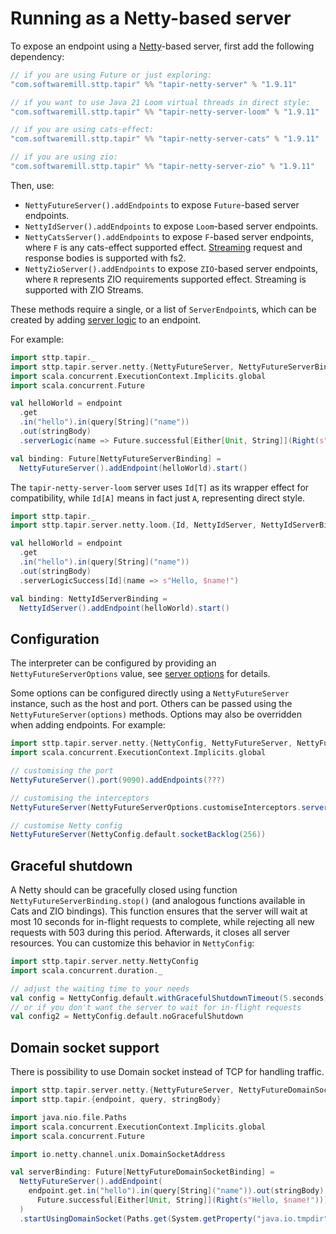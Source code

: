 # Running as a Netty-based server

To expose an endpoint using a [Netty](https://netty.io)-based server, first add the following dependency:

```scala
// if you are using Future or just exploring:
"com.softwaremill.sttp.tapir" %% "tapir-netty-server" % "1.9.11"

// if you want to use Java 21 Loom virtual threads in direct style:
"com.softwaremill.sttp.tapir" %% "tapir-netty-server-loom" % "1.9.11"

// if you are using cats-effect:
"com.softwaremill.sttp.tapir" %% "tapir-netty-server-cats" % "1.9.11"

// if you are using zio:
"com.softwaremill.sttp.tapir" %% "tapir-netty-server-zio" % "1.9.11"
```

Then, use:

- `NettyFutureServer().addEndpoints` to expose `Future`-based server endpoints.
- `NettyIdServer().addEndpoints` to expose `Loom`-based server endpoints.
- `NettyCatsServer().addEndpoints` to expose `F`-based server endpoints, where `F` is any cats-effect supported effect. [Streaming](../endpoint/streaming.md) request and response bodies is supported with fs2.
- `NettyZioServer().addEndpoints` to expose `ZIO`-based server endpoints, where `R` represents ZIO requirements supported effect. Streaming is supported with ZIO Streams.

These methods require a single, or a list of `ServerEndpoint`s, which can be created by adding [server logic](logic.md)
to an endpoint.

For example:

```scala
import sttp.tapir._
import sttp.tapir.server.netty.{NettyFutureServer, NettyFutureServerBinding}
import scala.concurrent.ExecutionContext.Implicits.global
import scala.concurrent.Future

val helloWorld = endpoint
  .get
  .in("hello").in(query[String]("name"))
  .out(stringBody)
  .serverLogic(name => Future.successful[Either[Unit, String]](Right(s"Hello, $name!")))

val binding: Future[NettyFutureServerBinding] =
  NettyFutureServer().addEndpoint(helloWorld).start()
```

The `tapir-netty-server-loom` server uses `Id[T]` as its wrapper effect for compatibility, while `Id[A]` means in fact just `A`, representing direct style.

```scala
import sttp.tapir._
import sttp.tapir.server.netty.loom.{Id, NettyIdServer, NettyIdServerBinding}

val helloWorld = endpoint
  .get
  .in("hello").in(query[String]("name"))
  .out(stringBody)
  .serverLogicSuccess[Id](name => s"Hello, $name!")

val binding: NettyIdServerBinding =
  NettyIdServer().addEndpoint(helloWorld).start()
```

## Configuration

The interpreter can be configured by providing an `NettyFutureServerOptions` value, see [server options](options.md) for
details.

Some options can be configured directly using a `NettyFutureServer` instance, such as the host and port. Others
can be passed using the `NettyFutureServer(options)` methods. Options may also be overridden when adding endpoints.
For example:

```scala
import sttp.tapir.server.netty.{NettyConfig, NettyFutureServer, NettyFutureServerOptions}
import scala.concurrent.ExecutionContext.Implicits.global

// customising the port
NettyFutureServer().port(9090).addEndpoints(???)

// customising the interceptors
NettyFutureServer(NettyFutureServerOptions.customiseInterceptors.serverLog(None).options)

// customise Netty config
NettyFutureServer(NettyConfig.default.socketBacklog(256))
```

## Graceful shutdown

A Netty should can be gracefully closed using function `NettyFutureServerBinding.stop()` (and analogous functions available in Cats and ZIO bindings). This function ensures that the server will wait at most 10 seconds for in-flight requests to complete, while rejecting all new requests with 503 during this period. Afterwards, it closes all server resources.
You can customize this behavior in `NettyConfig`:

```scala
import sttp.tapir.server.netty.NettyConfig
import scala.concurrent.duration._

// adjust the waiting time to your needs
val config = NettyConfig.default.withGracefulShutdownTimeout(5.seconds)
// or if you don't want the server to wait for in-flight requests
val config2 = NettyConfig.default.noGracefulShutdown
```

## Domain socket support

There is possibility to use Domain socket instead of TCP for handling traffic.

```scala
import sttp.tapir.server.netty.{NettyFutureServer, NettyFutureDomainSocketBinding}
import sttp.tapir.{endpoint, query, stringBody}

import java.nio.file.Paths
import scala.concurrent.ExecutionContext.Implicits.global
import scala.concurrent.Future

import io.netty.channel.unix.DomainSocketAddress

val serverBinding: Future[NettyFutureDomainSocketBinding] =
  NettyFutureServer().addEndpoint(
    endpoint.get.in("hello").in(query[String]("name")).out(stringBody).serverLogic(name =>
      Future.successful[Either[Unit, String]](Right(s"Hello, $name!")))
  )
  .startUsingDomainSocket(Paths.get(System.getProperty("java.io.tmpdir"), "hello"))
```
